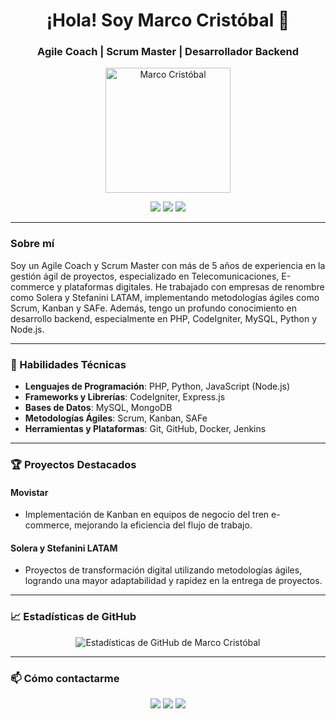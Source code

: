 <h1 align="center">¡Hola! Soy Marco Cristóbal 👋</h1>

<h3 align="center">Agile Coach | Scrum Master | Desarrollador Backend</h3>

<p align="center">
  <img src="URL_DE_TU_FOTO" alt="Marco Cristóbal" width="200" height="200">
</p>

<p align="center">
  <a href="https://www.linkedin.com/in/marco-cristobal/"><img src="https://img.shields.io/badge/LinkedIn-0077B5?style=for-the-badge&logo=linkedin&logoColor=white"></a>
  <a href="https://www.instagram.com/marcocristobald/"><img src="https://img.shields.io/badge/Instagram-E4405F?style=for-the-badge&logo=instagram&logoColor=white"></a>
  <a href="mailto:marco.cristobal.d@gmail.com"><img src="https://img.shields.io/badge/Email-D14836?style=for-the-badge&logo=gmail&logoColor=white"></a>
</p>

---

### Sobre mí

Soy un Agile Coach y Scrum Master con más de 5 años de experiencia en la gestión ágil de proyectos, especializado en Telecomunicaciones, E-commerce y plataformas digitales. He trabajado con empresas de renombre como Solera y Stefanini LATAM, implementando metodologías ágiles como Scrum, Kanban y SAFe. Además, tengo un profundo conocimiento en desarrollo backend, especialmente en PHP, CodeIgniter, MySQL, Python y Node.js.

---

### 🚀 Habilidades Técnicas

- **Lenguajes de Programación**: PHP, Python, JavaScript (Node.js)
- **Frameworks y Librerías**: CodeIgniter, Express.js
- **Bases de Datos**: MySQL, MongoDB
- **Metodologías Ágiles**: Scrum, Kanban, SAFe
- **Herramientas y Plataformas**: Git, GitHub, Docker, Jenkins

---

### 🏆 Proyectos Destacados

#### Movistar
- Implementación de Kanban en equipos de negocio del tren e-commerce, mejorando la eficiencia del flujo de trabajo.

#### Solera y Stefanini LATAM
- Proyectos de transformación digital utilizando metodologías ágiles, logrando una mayor adaptabilidad y rapidez en la entrega de proyectos.

---

### 📈 Estadísticas de GitHub

<p align="center">
  <img src="https://github-readme-stats.vercel.app/api?username=tu-usuario&show_icons=true&theme=radical" alt="Estadísticas de GitHub de Marco Cristóbal">
</p>

---

### 📫 Cómo contactarme

<p align="center">
  <a href="https://www.linkedin.com/in/marco-cristobal/"><img src="https://img.shields.io/badge/LinkedIn-0077B5?style=for-the-badge&logo=linkedin&logoColor=white"></a>
  <a href="https://www.instagram.com/marcocristobald/"><img src="https://img.shields.io/badge/Instagram-E4405F?style=for-the-badge&logo=instagram&logoColor=white"></a>
  <a href="mailto:marco.cristobal.d@gmail.com"><img src="https://img.shields.io/badge/Email-D14836?style=for-the-badge&logo=gmail&logoColor=white"></a>
</p>
